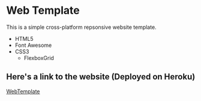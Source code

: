# Web Template
This is a simple cross-platform repsonsive website template. 
  * HTML5
  * Font Awesome
  * CSS3
    * FlexboxGrid

## Here's a link to the website (Deployed on Heroku)
[WebTemplate](https://html5-css3-site.herokuapp.com/index.html "WebTemplate")
